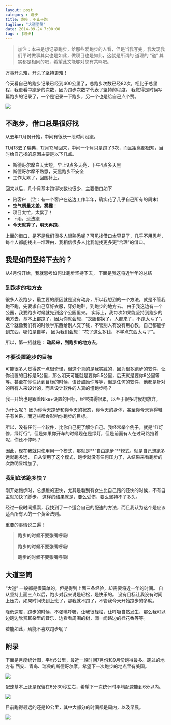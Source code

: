 ```yaml
---
layout: post
category : 跑步
title: 跑步，不止于跑
tagline: "大道至简"
date: 2014-09-24 7:00:00
tags : [跑步]
---
```


> 加注：本来是想记录跑步，给那些爱跑步的人看，但是当我写完，我发现我们平时做事其实也是如此，做项目也是如此，这就是所谓的 道理的 “道” 其实都是相同的吧，希望此文能够对您有共鸣吧。

万事开头难，开头了坚持更难！

今天看自己的跑步记录已经到400公里了，总跑步次数已经82次。相比于总里程，我更看中跑步的次数，因为跑步次数才代表了坚持的程度。 我觉得是时候写篇跑步的记录了，一个是记录一下跑步，另一个也是给自己点个赞。

<img  class="img-responsive" src="https://cdn.jsdelivr.net/gh/wangdeshui/blogpics@master/running/2/dashboard.png"/>

## 不跑步，借口总是很好找

从去年11月份开始，中间有很长一段时间没跑。

11月13去了瑞典，12月12号回来，中间一个月只是跑了3次，而且距离都很短，当时给自己找的原因主要是以下几点。

* 斯德哥尔摩白天太短，早上9点多天亮，下午4点多天黑
* 斯德哥尔摩不熟悉，天黑跑步不安全
* 工作太累了，回国补上。

回来以后，几个月基本跑得次数也很少，主要借口如下

* 陪客户 （注：有一个客户在这边工作半年，确实花了几乎自己所有的周末）
* **空气质量太差，雾霾**！
* 项目太忙，太累了！
* 下雨，没法跑
* **今天就算了，明天再跑**。

上面的借口，是不是我们很多人很熟悉呢？可见找借口太容易了，几乎不用思考，每个人都能找出一堆理由，我相信很多人比我能找更多更"合理"的借口。

## 我是如何坚持下去的？

从4月份开始，我就思考如何让跑步坚持下去， 下面是我这将近半年的总结

### 到跑步的地方去

很多人没跑步，最主要的原因就是没有动身，所以我想到的一个方法，就是不管我跑不跑，先要求自己穿好衣服，穿好跑鞋，到跑步的地方去。 由于我这边有一个公园，我要跑步时候就先到这个公园里来。 实际上，我每次如果能坚持到跑步的地方去，基本上都跑了，因为你就会想，“衣服都换了，人都来了，不跑太亏了”， 这个就像我们有的时候学东西给别人交了钱，不管别人有没有用心教，自己都能学到东西，哪怕是自学， 因为我们会想：“花了这么多钱，不学点东西太亏了”。

所以，第一招就是： **动起来，到跑步的地方去**。

### 不要设置跑步的目标

可能很多人觉得这一点很奇怪，但这个真的是我实践的，因为很多跑步的软件，让你设置的目标是5公里，那么明天可能就是要你5.5公里，后天就是要你6公里等等。甚至在你快达到目标的时候，语音鼓励你等等，但是任何的软件，他都是针对的所有人来设计的，而且设计软件的人真的懂跑步吗？

我一开始也是跟着Nike+设置的目标，经常搞得很累，以至于很多时候想放弃。

为什么呢？ 因为你今天跑步和你今天的状态，你今天的身体，甚至你今天穿得鞋子有关系，而这些都会影响你跑步的目标。

所以，没有任何一个软件，比你自己更了解你自己。我经常举个例子，就是“红灯停，绿灯行”，但是如果你开车的时候现在是绿灯，但是前面有人在过马路挡着呢，你还不停吗？

因此，现在我就只使用用一个模式，那就是**“自由跑步”**模式。就是自己想跑多远就跑多远， 自从使用了这个模式，跑步就没有任何压力了，从结果来看跑步的次数明显增加了。

### 我到底该跑多快？

刚开始跑步时，总想跑的更快，尤其是看到有女生比自己跑的还快的时候，不有自主就加快了脚步。 这样的结果就是，要么受伤，要么坚持不了多久。

经过一段时间摸索，我找到了一个适合自己的配速的方法，而且我认为这个是应该适合所有人的一个黄金法则。

重要的事情说三遍！

> **跑步的时候不要张嘴呼吸!**</p>
> **跑步的时候不要张嘴呼吸!**</p>
> **跑步的时候不要张嘴呼吸!**</p>


## 大道至简

“大道” 一般都是很简单的，但是得到上面三条经验，却需要将近一年的时间。 自从坚持上面三点以后，跑步对我来说是轻松，是快乐的。 没有目标让我没有时间上压力，如果时间快到上班了，那我就不跑了，不管我今天开始跑步的多晚。

降低速度，跑步的时候，不张嘴呼吸，让我很轻松，让呼吸自然发生，那么我可以边跑边欣赏耳朵里的音乐，边看看周围的树，闻一闻路边的桂花香等等。

若能如此，焉能不喜欢跑步呢？

## 附录

下面是月度统计图，平均5公里，最近一段时间7月份和9月份跑得最多。跑过的地方有 西安、青岛、瑞典的斯德哥尔摩。希望下一次跑步的地点里有美国。

<img class="img-responsive" src="https://cdn.jsdelivr.net/gh/wangdeshui/blogpics@master/running/2/maps-chart.png"/>

配速基本上还是保留在6分30秒左右，希望下一次统计时平均配速能到6分以内。

<img class="img-responsive" src="https://cdn.jsdelivr.net/gh/wangdeshui/blogpics@master/running/2/pace.png"/>

目前跑得最远的还是10公里，其中大部分的时间都是周内，以及早晨。

<img class="img-responsive" src="https://cdn.jsdelivr.net/gh/wangdeshui/blogpics@master/running/2/all-charts.png"/>